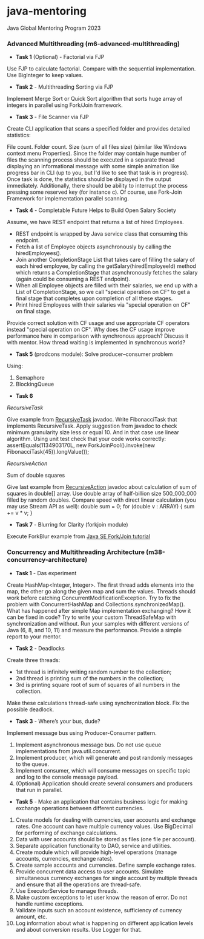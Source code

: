 # java-mentoring
Java Global Mentoring Program 2023


### Advanced Multithreading (m6-advanced-multithreading)

* __Task 1__ (Optional) - Factorial via FJP

Use FJP to calculate factorial. Compare with the sequential implementation. Use BigInteger to keep values.

* __Task 2__ - Multithreading Sorting via FJP

Implement Merge Sort or Quick Sort algorithm that sorts huge array of integers in parallel using Fork/Join framework.

* __Task 3__ - File Scanner via FJP

Create CLI application that scans a specified folder and provides detailed statistics:

File count.
Folder count.
Size (sum of all files size) (similar like Windows context menu Properties). Since the folder may contain huge number of files the scanning process should be executed in a separate thread displaying an informational message with some simple animation like progress bar in CLI (up to you, but I'd like to see that task is in progress).
Once task is done, the statistics should be displayed in the output immediately. Additionally, there should be ability to interrupt the process pressing some reserved key (for instance c). Of course, use Fork-Join Framework for implementation parallel scanning.

* __Task 4__ - Completable Future Helps to Build Open Salary Society

Assume, we have REST endpoint that returns a list of hired Employees. 
- REST endpoint is wrapped by Java service class that consuming this endpoint.
- Fetch a list of Employee objects asynchronously by calling the hiredEmployees().
- Join another CompletionStage List that takes care of filling the salary of each hired employee, by calling the getSalary(hiredEmployeeId) method which returns a CompletionStage that asynchronously fetches the salary (again could be consuming a REST endpoint).
- When all Employee objects are filled with their salaries, we end up with a List of CompletionStage, so we call "special operation on CF" to get a final stage that completes upon completion of all these stages.
- Print hired Employees with their salaries via "special operation on CF" on final stage.

Provide correct solution with CF usage and use appropriate CF operators instead "special operation on CF". Why does the CF usage improve performance here in comparison with synchronous approach? Discuss it with mentor. How thread waiting is implemented in synchronous world?

* __Task 5__ (prodcons module): Solve producer–consumer problem

Using:
1. Semaphore
2. BlockingQueue

* __Task 6__

_RecursiveTask_

Give example from [RecursiveTask](https://docs.oracle.com/javase/8/docs/api/java/util/concurrent/RecursiveTask.html) javadoc.
Write FibonacciTask that implements RecursiveTask.
Apply suggestion from javadoc to check minimum granularity size less or equal 10. And in that case use linear algorithm.
Using unit test check that your code works correctly:
assertEquals(1134903170L, new ForkJoinPool().invoke(new FibonacciTask(45)).longValue());

_RecursiveAction_

Sum of double squares

Give last example from [RecursiveAction](https://docs.oracle.com/javase/8/docs/api/java/util/concurrent/RecursiveAction.html) javadoc about calculation of sum of squares in double[] array.
Use double array of half-billion size 500_000_000 filled by random doubles.
Compare speed with direct linear calculation (you may use Stream API as well):
double sum = 0; for (double v : ARRAY) { sum += v * v; }

* __Task 7__ - Blurring for Clarity (forkjoin module)

Execute ForkBlur example from [Java SE Fork/Join tutorial](https://docs.oracle.com/javase/tutorial/essential/concurrency/forkjoin.html)



### Concurrency and Multithreading Architecture (m38-concurrency-architecture)

* __Task 1__ - Das experiment

Create HashMap<Integer, Integer>. The first thread adds elements into the map, the other go along the given map and sum the values. Threads should work before catching ConcurrentModificationException. Try to fix the problem with ConcurrentHashMap and Collections.synchronizedMap(). What has happened after simple Map implementation exchanging? How it can be fixed in code? Try to write your custom ThreadSafeMap with synchronization and without. Run your samples with different versions of Java (6, 8, and 10, 11) and measure the performance. Provide a simple report to your mentor.

* __Task 2__ - Deadlocks

Create three threads:
 - 1st thread is infinitely writing random number to the collection;
 - 2nd thread is printing sum of the numbers in the collection;
 - 3rd is printing square root of sum of squares of all numbers in the collection.

Make these calculations thread-safe using synchronization block. Fix the possible deadlock.

* __Task 3__ - Where’s your bus, dude?

Implement message bus using Producer-Consumer pattern.
1.	Implement asynchronous message bus. Do not use queue implementations from java.util.concurrent.
2.	Implement producer, which will generate and post randomly messages to the queue.
3.	Implement consumer, which will consume messages on specific topic and log to the console message payload.
4.	(Optional) Application should create several consumers and producers that run in parallel.

* __Task 5__ - Make an application that contains business logic for making exchange operations between different currencies.

1.	Create models for dealing with currencies, user accounts and exchange rates. One account can have multiple currency values. Use BigDecimal for performing of exchange calculations.
2.	Data with user accounts should be stored as files (one file per account).
3.	Separate application functionality to DAO, service and utilities.
4.	Create module which will provide high-level operations (manage accounts, currencies, exchange rates).
5.	Create sample accounts and currencies. Define sample exchange rates.
6.	Provide concurrent data access to user accounts. Simulate simultaneous currency exchanges for single account by multiple threads and ensure that all the operations are thread-safe.
7.	Use ExecutorService to manage threads.
8.	Make custom exceptions to let user know the reason of error. Do not handle runtime exceptions.
9.	Validate inputs such an account existence, sufficiency of currency amount, etc.
10.	Log information about what is happening on different application levels and about conversion results. Use Logger for that.
